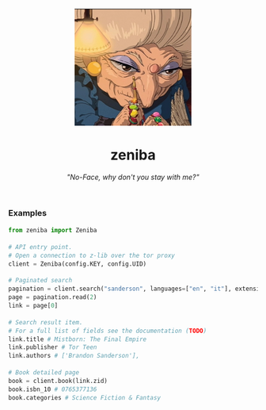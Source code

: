 <p align="center">
  <!-- <img src="https://raw.githubusercontent.com/PietroJomini/zeniba/master/docs/logo.jpg" alt="zeniba"/> -->
  <img src="docs/logo.jpg" alt="zeniba" height="236"/>
</p>

<h1 align="center">zeniba</h1>
<p align="center"><i>"No-Face, why don't you stay with me?"</i></p>

<br>

### Examples

```python
from zeniba import Zeniba

# API entry point.
# Open a connection to z-lib over the tor proxy
client = Zeniba(config.KEY, config.UID)

# Paginated search
pagination = client.search("sanderson", languages=["en", "it"], extensions=["EPUB"])
page = pagination.read(2)
link = page[0]

# Search result item.
# For a full list of fields see the documentation (TODO)
link.title # Mistborn: The Final Empire
link.publisher # Tor Teen
link.authors # ['Brandon Sanderson'],

# Book detailed page
book = client.book(link.zid)
book.isbn_10 # 0765377136
book.categories # Science Fiction & Fantasy
```
